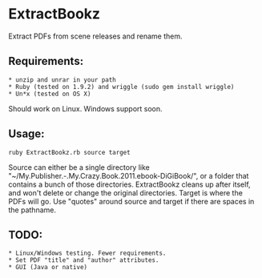 # ExtractBookz
Extract PDFs from scene releases and rename them.
## Requirements: 
	* unzip and unrar in your path
	* Ruby (tested on 1.9.2) and wriggle (sudo gem install wriggle)
	* Un*x (tested on OS X)
Should work on Linux. Windows support soon.
## Usage:
	ruby ExtractBookz.rb source target
Source can either be a single directory like "~/My.Publisher.-.My.Crazy.Book.2011.ebook-DiGiBook/", or a folder that contains a bunch of those directories. ExtractBookz cleans up after itself, and won't delete or change the original directories. Target is where the PDFs will go. Use "quotes" around source and target if there are spaces in the pathname.
## TODO: 
	* Linux/Windows testing. Fewer requirements.
	* Set PDF "title" and "author" attributes.
	* GUI (Java or native)

